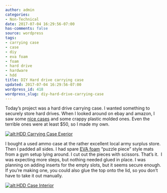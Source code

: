 ```yaml
---
author: admin
categories:
- Non-Technical
date: 2017-07-04 16:29:56-07:00
has-comments: false
source: wordpress
tags:
- carrying case
- case
- diy
- eva foam
- foam
- hard drive
- hardware
- hdd
title: DIY Hard drive carrying case
updated: 2017-07-04 16:29:56-07:00
wordpress_id: 418
wordpress_slug: diy-hard-drive-carrying-case
---
```

Today’s project was a hard drive carrying case. I wanted something to securely store hard drives. When I looked around on ebay and amazon, I saw some [nice cases](https://www.amazon.com/gp/product/B007OXK0YM/ref=as_li_qf_sp_asin_il_tl?ie=UTF8&tag=za3k-20&camp=1789&creative=9325&linkCode=as2&creativeASIN=B007OXK0YM&linkId=350884a6d81cab8bc2fd02af3ba9ce42) and some crappy plastic molded ones. Even the terrible ones were at least $50, so I made my own.

[![alt:HDD Carrying Case Exerior](/wp-content/uploads/2017/07/1.jpg)](/wp-content/uploads/2017/07/1.jpg)

I bought a used ammo case at the rather excellent local army surplus store. Then I padded all sides. I had spare [EVA foam](https://en.wikipedia.org/wiki/Ethylene-vinyl_acetate) “puzzle piece” style mats from a gym setup lying around. I cut out the pieces with scissors. That’s it.  I was expecting more steps, but nothing needed glued in place. I was planning on adding inserts for the empty slots, but it seems secure enough. If you’re making one, you could also glue the top onto the lid, so you don’t have to take it out manually.

[![alt:HDD Case Interior](/wp-content/uploads/2017/07/2.v01.jpg)](/wp-content/uploads/2017/07/2.v01.jpg)
